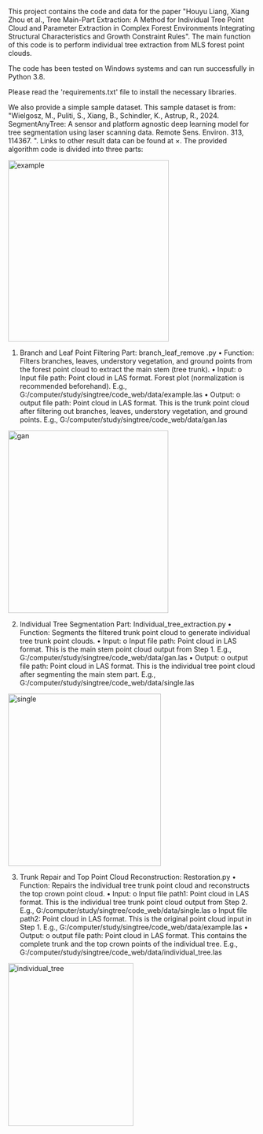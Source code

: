 This project contains the code and data for the paper "Houyu Liang, Xiang Zhou et al., Tree Main-Part Extraction: A Method for Individual Tree Point Cloud and Parameter Extraction in Complex Forest Environments Integrating Structural Characteristics and Growth Constraint Rules". The main function of this code is to perform individual tree extraction from MLS forest point clouds.

The code has been tested on Windows systems and can run successfully in Python 3.8.

Please read the 'requirements.txt' file to install the necessary libraries.

We also provide a simple sample dataset. This sample dataset is from: "Wielgosz, M., Puliti, S., Xiang, B., Schindler, K., Astrup, R., 2024. SegmentAnyTree: A sensor and platform agnostic deep learning model for tree segmentation using laser scanning data. Remote Sens. Environ. 313, 114367. ". Links to other result data can be found at ×. The provided algorithm code is divided into three parts:

<img width="327" height="369" alt="example" src="https://github.com/user-attachments/assets/0dea1c37-24f3-4e6b-a678-99a75a979935" />

1.	Branch and Leaf Point Filtering Part: branch_leaf_remove .py
•	Function: Filters branches, leaves, understory vegetation, and ground points from the forest point cloud to extract the main stem (tree trunk).
•	Input:
o	Input file path: Point cloud in LAS format. Forest plot (normalization is recommended beforehand). E.g., G:/computer/study/singtree/code_web/data/example.las
•	 Output: 
o	output file path: Point cloud in LAS format. This is the trunk point cloud after filtering out branches, leaves, understory vegetation, and ground points. E.g., G:/computer/study/singtree/code_web/data/gan.las
<img width="326" height="371" alt="gan" src="https://github.com/user-attachments/assets/704559da-1ba1-4047-9c74-627847fced04" />

2.	 Individual Tree Segmentation Part: Individual_tree_extraction.py
•	 Function:  Segments the filtered trunk point cloud to generate individual tree trunk point clouds.
•	 Input: 
o	Input file path: Point cloud in LAS format. This is the main stem point cloud output from Step 1. E.g., G:/computer/study/singtree/code_web/data/gan.las
•	 Output: 
o	output file path: Point cloud in LAS format. This is the individual tree point cloud after segmenting the main stem part. E.g., G:/computer/study/singtree/code_web/data/single.las
<img width="311" height="350" alt="single" src="https://github.com/user-attachments/assets/af422f85-596c-4187-a47f-94c3d7765411" />

3.	 Trunk Repair and Top Point Cloud Reconstruction: Restoration.py
•	 Function:  Repairs the individual tree trunk point cloud and reconstructs the top crown point cloud.
•	 Input: 
o	Input file path1: Point cloud in LAS format. This is the individual tree trunk point cloud output from Step 2. E.g., G:/computer/study/singtree/code_web/data/single.las
o	Input file path2: Point cloud in LAS format. This is the original point cloud input in Step 1. E.g., G:/computer/study/singtree/code_web/data/example.las
•	 Output: 
o	output file path: Point cloud in LAS format. This contains the complete trunk and the top crown points of the individual tree. E.g., G:/computer/study/singtree/code_web/data/individual_tree.las
<img width="255" height="331" alt="individual_tree" src="https://github.com/user-attachments/assets/cc9e15de-c29f-4919-bd5b-7bff87a9b21d" />

